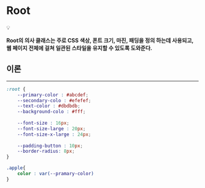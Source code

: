 # Root

<aside>
💡

**Root의 의사 클래스는 주로 CSS 색상, 폰트 크기, 마진, 패딩을 정의 하는데 사용되고, 웹 페이지 전체에 걸쳐 일관된 스타일을 유지할 수 있도록 도와준다.**

</aside>

## 이론

---

```css
:root {
	--primary-color : #abcdef;
	--secondary-colo : #efefef;
	--text-color : #dbdbdb;
	--background-colo : #fff;
	
	--font-size : 16px;
	--font-size-large : 20px;
	--font-size-x-large : 24px;
	
	--padding-button : 10px;
	--border-radius: 8px;
}

.apple{
	color : var(--pramary-color)
}

```